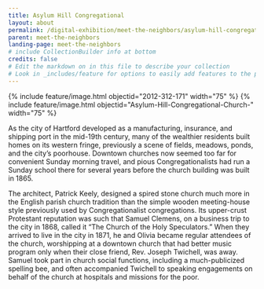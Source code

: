 ```yaml
---
title: Asylum Hill Congregational
layout: about
permalink: /digital-exhibition/meet-the-neighbors/asylum-hill-congregational.html
parent: meet-the-neighbors
landing-page: meet-the-neighbors
# include CollectionBuilder info at bottom
credits: false
# Edit the markdown on in this file to describe your collection
# Look in _includes/feature for options to easily add features to the page
---
```


{% include feature/image.html objectid="2012-312-171" width="75" %}
{% include feature/image.html objectid="Asylum-Hill-Congregational-Church-" width="75" %}

As the city of Hartford developed as a manufacturing, insurance, and shipping port in the mid-19th century, many of the wealthier residents built homes on its western fringe, previously a scene of fields, meadows, ponds, and the city’s poorhouse. Downtown churches now seemed too far for convenient Sunday morning travel, and pious Congregationalists had run a Sunday school there for several years before the church building was built in 1865.

The architect, Patrick Keely, designed a spired stone church much more in the English parish church tradition than the simple wooden meeting-house style previously used by Congregationalist congregations. Its upper-crust Protestant reputation was such that Samuel Clemens, on a business trip to the city in 1868, called it “The Church of the Holy Speculators.” When they arrived to live in the city in 1871, he and Olivia became regular attendees of the church, worshipping at a downtown church that had better music program only when their close friend, Rev. Joseph Twichell, was away. Samuel took part in church social functions, including a much-publicized spelling bee, and often accompanied Twichell to speaking engagements on behalf of the church at hospitals and missions for the poor.
